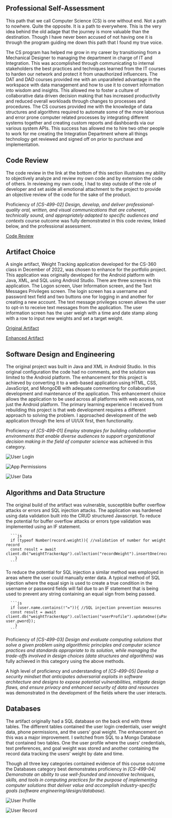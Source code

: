 
## Professional Self-Assessment

This path that we call Computer Science (CS) is one without end. Not a path to nowhere. Quite the opposite. It is a path to everywhere. This is the very idea behind the old adage that the journey is more valuable than the destination. Though I have never been accused of not having one it is through the program guiding me down this path that I found my true voice.
      
The CS program has helped me grow in my career by transitioning from a Mechanical Designer to managing the department in charge of IT and Integration. This was accomplished through communicating to internal stakeholders the best practices and techniques learned from the IT courses to harden our network and protect it from unauthorized influencers. The DAT and DAD courses provided me with an unparalleled advantage in the workspace with data management and how to use it to convert information into wisdom and insights. This allowed me to foster a culture of collaborative data driven decision making that has increased productivity and reduced overall workloads through changes to processes and procedures. The CS courses provided me with the knowledge of data structures and algorithms required to automate some of the more laborious and error prone computer related processes by integrating different systems together and creating custom reports and dashboards via our various system APIs. This success has allowed me to hire two other people to work for me creating the Integration Department where all things technology get reviewed and signed off on prior to purchase and implementation. 
      
## Code Review

The code review in the link at the bottom of this section illustrates my ability to objectively analyze and review my own code and by extension the code of others. In reviewing my own code, I had to step outside of the role of developer and set aside all emotional attachment to the project to provide an objective review of the code for the sake of the product.
      
Proficiency of _[CS-499-02] Design, develop, and deliver professional-quality oral, written, and visual communications that are coherent, technically sound, and appropriately adapted to specific audiences and contexts_ course outcome was fully demonstrated in this code review, linked below, and the professional assessment.

[Code Review](https://youtu.be/R0OlxKgjNd0)
      
## Artifact Choice

A single artifact, Weight Tracking application developed for the CS-360 class in December of 2022, was chosen to enhance for the portfolio project. This application was originally developed for the Android platform with Java, XML, and SQL using Android Studio. There are three screens in this application. The Logon screen, User Information screen, and the Text Messages Privileges screen. The login screen has a username and password text field and two buttons one for logging in and another for creating a new account. The text message privileges screen allows the user to opt-in to receive text messages from the application. The user information screen has the user weigh with a time and date stamp along with a row to input new weights and set a target weight. 

[Original Artifact](https://github.com/SNHU-WPendletonPortfolio/WeightTrackingApp_cs360)

[Enhanced Artifact](https://github.com/SNHU-WPendletonPortfolio/cs499_WeightTracking_webApp)
      
## Software Design and Engineering

The original project was built in Java and XML in Android Studio. In this original configuration the code had no comments, and the solution was limited to the Android platform. The enhancement for this project is achieved by converting it to a web-based application using HTML, CSS, JavaScript, and MongoDB with adequate commenting for collaborative development and maintenance of the application. This enhancement choice allows the application to be used across all platforms with web access, not just the Android platform. The primary learning experience I received from rebuilding this project is that web development requires a different approach to solving the problem. I approached development of the web application through the lens of UI/UX first, then functionality.
      
Proficiency of _[CS-499-01] Employ strategies for building collaborative environments that enable diverse audiences to support organizational decision making in the field of computer science_ was achieved in this category.

![User Login](https://github.com/SNHU-WPendletonPortfolio/SNHU-WPendletonPortfolio.github.io/tree/main/images/newUI_Login.png)

![App Permissions](https://github.com/SNHU-WPendletonPortfolio/SNHU-WPendletonPortfolio.github.io/tree/main/images/newUI_permissions.png)

![User Data](https://github.com/SNHU-WPendletonPortfolio/SNHU-WPendletonPortfolio.github.io/tree/main/images/newUI_userData.png)
      
## Algorithms and Data Structure

The original build of the artifact was vulnerable, susceptible buffer overflow attacks or errors and SQL injection attacks. The application was hardened using data validation built into the CRUD structured Javascript. To reduce the potential for buffer overflow attacks or errors type validation was implemented using an IF statement.
      
      ```js
      if (typeof Number(record.weight)){ //validation of number for weight record
      const result = await client.db("weightTrackerApp").collection("recordWeight").insertOne(record);
      	}
      ```
      
To reduce the potential for SQL injection a similar method was employed in areas where the user could manually enter data. A typical method of SQL injection where the equal sign is used to create a true condition in the username or password fields will fail due to an IF statement that is being used to prevent any string containing an equal sign from being passed.
      
      ```js
      if (user.name.contains(!"=")){ //SQL injection prevention measures
      const result = await client.db("weightTrackerApp").collection("userProfile").updateOne({uPassword: user.pword});
      	}
      ```
      
Proficiency of _[CS-499-03] Design and evaluate computing solutions that solve a given problem using algorithmic principles and computer science practices and standards appropriate to its solution, while managing the trade-offs involved in design choices (data structures and algorithms)_ was fully achieved in this category using the above methods.
      
A high level of proficiency and understanding of _[CS-499-05] Develop a security mindset that anticipates adversarial exploits in software architecture and designs to expose potential vulnerabilities, mitigate design flaws, and ensure privacy and enhanced security of data and resources_ was demonstrated in the development of the fields where the user interacts.

## Databases

The artifact originally had a SQL database on the back end with three tables. The different tables contained the user login credentials, user weight data, phone permissions, and the users’ goal weight. The enhancement on this was a major improvement. I switched from SQL to a Mongo Database that contained two tables. One the user profile where the users’ credentials, text preferences, and goal weight was stored and another containing the record data tracking the users’ weight by date and time. 
      
Though all three key categories contained evidence of this course outcome the Databases category best demonstrates proficiency in _[CS-499-04] Demonstrate an ability to use well-founded and innovative techniques, skills, and tools in computing practices for the purpose of implementing computer solutions that deliver value and accomplish industry-specific goals (software engineering/design/database)_.

![User Profile](https://github.com/SNHU-WPendletonPortfolio/SNHU-WPendletonPortfolio.github.io/tree/main/images/mongoDB_userProfile.png)

![User Record](https://github.com/SNHU-WPendletonPortfolio/SNHU-WPendletonPortfolio.github.io/tree/main/images/mongoDB_userRecords.png)
